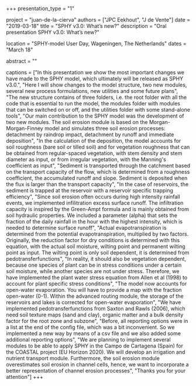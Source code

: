 +++
presentation_type = "1"

project = "juan-de-la-cierva"
authors = ["JPC Eekhout", "J de Vente"]
date = "2019-03-18"
title = "SPHY v3.0: What’s new?"
description = "Oral presentation SPHY v3.0: What’s new?"

location = "SPHY-model User Day, Wageningen, The Netherlands"
dates = "March 18"

abstract = ""

captions = ["In this presentation we show the most important changes we have made to the SPHY model, which ultimately will be released as SPHY v3.0.",
"Here I will show changes to the model structure, two new modules, several new process formulations, new utilities and some future plans",
"The new structure contains of three folders, i.e. the root folder with all the code that is essential to run the model, the modules folder with modules that can be switched on or off, and the utilities folder with some stand-alone tools",
"Our main contribution to the SPHY model was the development of two new modules. The soil erosion module is based on the Morgan-Morgan-Finney model and simulates three soil erosion processes: detachment by raindrop impact, detachment by runoff and immediate deposition", 
"In the calculation of the deposition, the model accounts for soil roughness (bare soil or tilled soil) and for vegetation roughness that can be obtained from regular-spaced vegetation, with stem density and stem diameter as input, or from irregular vegetation, with the Manning's coefficient as input", 
"Sediment is transported through the catchment based on the transport capacity of the flow, which is determined from a roughness coefficient, the accumulated runoff and slope. Sediment is deposited when the flux is larger than the transport capacity",
"In the case of reservoirs, the sediment is trapped at the reservoir with a reservoir specific trapping efficiency",
"Since soil erosion often occurs during high intensity rainfall events, we implemented infilitration excess surface runoff. The infiltration capacity is inspired by the Green-Ampt formula and is mainly obtained from soil hydraulic properties. We included a parameter (alpha) that sets the fraction of the daily rainfall in the hour with the highest intensity, which is needed to determine surface runoff",
"Actual evapotranspiration is determined from the potential evapotranspiration, multiplied by two factors. Originally, the reduction factor for dry conditions is determined with this equation, with the actual soil moisture, wilting point and permanent wilting point as input. The wilting point is only soil dependent, it is determined from pedotransferfunctions",
"In reality, it should also be vegetation dependent, because one species of plant can be in stress conditions under a certain soil moisture, while another species are not under stress. Therefore, we have implemented the plant water stress equation from Allen et al (1998) to account for plant specific stress conditions",
"The model now accounts for open-water evaporation. You will have to provide a map with the fraction open-water (0-1). Within the advanced routing module, the storage of the reservoirs and lakes is corrected for open-water evaporation",
"We have implemented pedotransferfunctions from Saxton and Rawls (2006), which need soil texture maps (sand and clay), organic matter and a bulk density factor for the root zone and subzone",
"Before, all reporting options were in a list at the end of the config file, which was a bit inconvenient. So we implemented a new way by means of a csv file and we also added some additional reporting options",
"We are planning to implement several modules to be able to apply SPHY in the Campo de Cartagena (Spain) for the COASTAL project (EU Horizon 2020). We will develop an irrigation and nutrient transport module. Furthermore, the soil erosion module overestimates soil erosion in channel cells, hence, we want to incorporate a better representation of channel erosion processes",
"Thanks you for your attention"]
+++